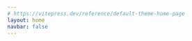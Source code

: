 ```yaml
---
# https://vitepress.dev/reference/default-theme-home-page
layout: home
navbar: false
---
```


<script setup>


import { useData } from 'vitepress'
const { theme, page, frontmatter } = useData()

import Portfolio from './portfolio/Portfolio.vue'

const imagePath = '/images/'
const iconPath = '/images/icon/'

const config = {
  active:"about",
  content: {
    about: `🥳 Hello, 很高兴你能找到这里，下面来简单的介绍下我自己。 <br><br>

    我是 <b><u>Jiaolong</u></b>，一所普通学校的普通计算机专业学生，在我应付了诸多课设后就在想，为什么不能真正开发一款产品呢？由于是后端出身，所以愈发觉得拳脚无处施展，于是在我读研前的间隙自学了iOS开发，步入大前端的行列。当然除了写移动端的代码外，我也正努力正向全栈靠拢，不只是代码上的全栈，还有技能上的全栈，希望有一天能够一人即团队。<br><br>

    目前为止由我自己独立开发了两款iOS App，物品指南/事线已在App Store上线，欢迎你去下载体验。在不断维护的过程中，也不断让我朝着创业的目标靠拢，也认识了诸多朋友。<br><br>
    
    但不是所有想法都能立刻落地实现并且有效的，所以我也像大多毕业生一样找了份谋生的工作，幸运的是这是一家我很喜欢的公司。同时我也在不断提高自己的技术，而开发app则作为我的副业，下班之余会抽空来更新，当有一天睡后收入能差不多cover收入后，可能会选择all in，也许几年？也许没这个机会，但总要有点念想。<br><br>

    不知是什么时候起有些羡慕那些旅居的自由职业者，幸运的是我的技能恰好完全依赖于网络，所以未来有一天可能我也会去尝试下旅居，穿梭于不同城市甚至是国家，可能等出来创业的时候能够实现。<br><br>

    除了写代码外我还喜欢摄影📷，虽然还只停留在入门阶段，希望未来能出一本自己的影集。<br><br>

    希望以后能有更多故事可以讲<br><br>

    `,
    doings: [
      {icon: imagePath + "icon-app.svg", title: "iOS Developer", description: "一个正在成长的iOS独立开发者"},
      {icon: imagePath + "icon-photo.svg", title: "Photography", description: "正在尝试着拍摄一些有趣的东西"},
      {icon: imagePath + "coffee.svg", title: "Coffee", description: "学着做些简单的咖啡"}
    ],
    progress: [
      {
        title: "OKRs",
        items: [
          {title:"📱 事线App端重构优化", date:"2024 - 2025" , value:20},
          {title:"📱 事线App端重构优化", date:"2024 - 2026" , value:20},
          {title:"📚 看5本书", date:"2025 - 2026" , value:0},
          {title:"💰 攒够 * W", date:"2025 - 2026" , current:3000, target:200000, value:0},
          {title:"🧑🏻‍💻 Full-Stack Developer", date:"< 2030" , value:15},
          {title:"🚗 数字游民计划", date:"< 2035" , value:1.1}
        ]
      },
      // {
      //   title: "Area",
      //   items: [
      //     {title:"🧑🏻‍💻 编程", value:33.3},
      //     {title:"📷 摄影", value:10},
      //     {title:"🎬 剪辑", value:10}
      //   ]
      // },
      {
        title: "Skills",
        items: [
          {title:"🥳 Swift", value:60},
          {title:"🤨 Objective-C", value:40},
          {title:"🤯 Java", value:30},
          {title:"😶‍🌫️ Vue + HTML + CSS + JS", value:20},
          {title:"😵 Python", value:10},
          {title:"🥶 Kotlin", value:1},
        ]
      }

    ],
    projects: [
      {
        title: "事线 - 串事成线",
        description: "多项目时间线记录工具",
        icon:iconPath + "eventline.jpg",
        url: "", badge:"iOS App", 
        label: "努力更新中",
        status: "fast"
      },
      {
        title: "物品指南 - 你的生活数据库",
        description: "打造你的生活数据库",
        icon:iconPath + "mythings.jpg",
        url: "",
        badge:"iOS App",
        label: "缓慢更新",
        status: "suspended"
      },
      {
        title: "ReceiptEase",
        description: "小票风账单",
        icon:iconPath + "receipt.png",
        url: "", badge:"iOS App",
        label: "缓慢更新",
        status: "suspended"
      },
    ],
    apps:[
      {
        title: "",
        items: [
          {title: "notion", icon:iconPath + "notion.png", url: ""},
          {title: "Craft", icon:iconPath + "craft.png", url: ""},
          {title: "linear", icon:iconPath + "linear.png", url: ""},
          {title: "Flomo", icon:iconPath + "flomo.png", url: ""},
        ]
      },
    ],
    books: [
      {title: "解密Instagram", img: "/images/books/instagram.jpg", value:35},
      {title: "Steve Jobs", img: "/images/books/steve.jpg", value:25},
      {title: "Refactoring UI", img: "/images/books/refactoringUI.jpeg", value:33},
      {title: "Clean Code", img: "/images/books/cleanCode.jpg", value:5},
      {title: "facebook", img: "/images/books/facebook.jpg", value:0},
      {title: "小米传", img: "/images/books/xiaomi.jpg", value:100},

    ]
  }

}

      // {
      //   title: "Others",
      //   items: [
      //     {title: "Percento", icon:iconPath + "percento.png", url: ""},
      //   ]
      // },

</script>

<Portfolio :info="theme.info" :config="config"/>
